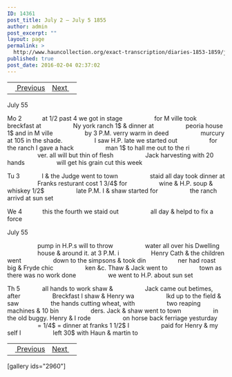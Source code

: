 ```yaml
---
ID: 14361
post_title: July 2 – July 5 1855
author: admin
post_excerpt: ""
layout: page
permalink: >
  http://www.hauncollection.org/exact-transcription/diaries-1853-1859/july-2-july-5-1855/
published: true
post_date: 2016-02-04 02:37:02
---
```

<table style="width: 100%;" align="center">
<tbody>
<tr>
<td><a href="http://www.hauncollection.org/version-2/diaries-1853-1859/june-28-july-1-1855/"><img src="https://lh3.googleusercontent.com/-EFJpxxNiPNw/VqgtWBCZrMI/AAAAAAAAAFU/WfY4lPFWWkg/s800-Ic42/Soeb-Plain-Arrows-8-10px.png" alt="" width="10" height="10" /> Previous</a></td>
<td style="text-align: right;"><a href="http://www.hauncollection.org/version-2/diaries-1853-1859/july-5-july-9-1855/">Next <img src="https://lh3.googleusercontent.com/-67k0cYlpXHw/VqgtWKz1MXI/AAAAAAAAAFU/k9PW_Piyurk/s800-Ic42/Soeb-Plain-Arrows-5-10px.png" alt="" width="10" height="10" /></a></td>
</tr>
</tbody>
</table>
July 55

Mo 2            at 1/2 past 4 we got in stage
<span style="margin-left: 70px;">for M ville took breckfast at
<span style="margin-left: 70px;">Ny york ranch 1$ &amp; dinner at
<span style="margin-left: 70px;">peoria house 1$ and in M ville
<span style="margin-left: 70px;">by 3 P.M. verry warm in deed
<span style="margin-left: 70px;">murcury at 105 in the shade.
<span style="margin-left: 70px;">I saw H.P. late we started out
<span style="margin-left: 70px;">for the ranch I gave a hack
<span style="margin-left: 70px;">man 1$ to hall me out to the ri
<span style="margin-left: 70px;">ver. all will but thin of flesh
<span style="margin-left: 70px;">Jack harvesting with 20 hands
<span style="margin-left: 70px;">will get his grain cut this week</span></span></span></span></span></span></span></span></span></span></span>

Tu 3             I &amp; the Judge went to town
<span style="margin-left: 70px;">staid all day took dinner at
<span style="margin-left: 70px;">Franks resturant cost 1 3/4$ for
<span style="margin-left: 70px;">wine &amp; H.P. soup &amp; whiskey 1/2$
<span style="margin-left: 70px;">late P.M. I &amp; shaw started for
<span style="margin-left: 70px;">the ranch arrivd at sun set</span></span></span></span></span>

We 4            this the fourth we staid out
<span style="margin-left: 70px;">all day &amp; helpd to fix a force</span>

July 55

<span style="margin-left: 70px;">pump in H.P.s will to throw
<span style="margin-left: 70px;">water all over his Dwelling
<span style="margin-left: 70px;">house &amp; around it. at 3 P.M. i
<span style="margin-left: 70px;">Henry Cath &amp; the children went
<span style="margin-left: 70px;">down to the simpsons &amp; took din
<span style="margin-left: 70px;">ner had roast big &amp; Fryde chic
<span style="margin-left: 70px;">ken &amp;c. Thaw &amp; Jack went to
<span style="margin-left: 70px;">town as there was no work done
<span style="margin-left: 70px;">we went to H.P. about sun set</span></span></span></span></span></span></span></span></span>

Th 5             all hands to work shaw &amp;
<span style="margin-left: 70px;">Jack came out betimes, after
<span style="margin-left: 70px;">Breckfast I shaw &amp; Henry wa
<span style="margin-left: 70px;">lkd up to the field &amp; saw
<span style="margin-left: 70px;">the hands cutting wheat, with
<span style="margin-left: 70px;">two reaping machines &amp; 10 bin
<span style="margin-left: 70px;">ders. Jack &amp; shaw went to town
<span style="margin-left: 70px;">in the old buggy. Henry &amp; I rode
<span style="margin-left: 70px;">on horse back ferriage yesturday
<span style="margin-left: 70px;">= 1/4$ = dinner at franks 1 1/2$ I
<span style="margin-left: 70px;">paid for Henry &amp; my self I
<span style="margin-left: 70px;">left 30$ with Haun &amp; martin to</span></span></span></span></span></span></span></span></span></span></span>
<table style="width: 100%;" align="center">
<tbody>
<tr>
<td><a href="http://www.hauncollection.org/version-2/diaries-1853-1859/june-28-july-1-1855/"><img src="https://lh3.googleusercontent.com/-EFJpxxNiPNw/VqgtWBCZrMI/AAAAAAAAAFU/WfY4lPFWWkg/s800-Ic42/Soeb-Plain-Arrows-8-10px.png" alt="" width="10" height="10" /> Previous</a></td>
<td style="text-align: right;"><a href="http://www.hauncollection.org/version-2/diaries-1853-1859/july-5-july-9-1855/">Next <img src="https://lh3.googleusercontent.com/-67k0cYlpXHw/VqgtWKz1MXI/AAAAAAAAAFU/k9PW_Piyurk/s800-Ic42/Soeb-Plain-Arrows-5-10px.png" alt="" width="10" height="10" /></a></td>
</tr>
</tbody>
</table>
[gallery ids="2960"]